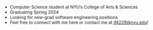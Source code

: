 - Computer Science student at NYU’s College of Arts & Sciences
- Graduating Spring 2024
- Looking for new-grad software engineering positions
- Feel free to connect with me here or contact me at jf4229@nyu.edu!

<!---
joshforlenza/joshforlenza is a ✨ special ✨ repository because its `README.md` (this file) appears on your GitHub profile.
You can click the Preview link to take a look at your changes.
--->
